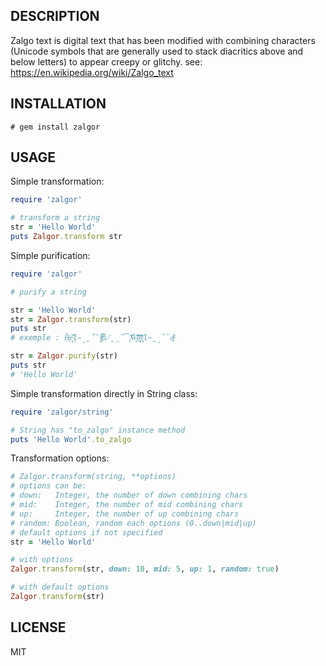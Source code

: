 DESCRIPTION
-----------

Zalgo text is digital text that has been modified with combining characters (Unicode symbols that are generally used to stack diacritics above and below letters) to appear creepy or glitchy.
see: https://en.wikipedia.org/wiki/Zalgo_text

INSTALLATION
------------

```
# gem install zalgor
```

USAGE
-----

Simple transformation:

```ruby
require 'zalgor'

# transform a string
str = 'Hello World'
puts Zalgor.transform str
```

Simple purification:

```ruby
require 'zalgor'

# purify a string

str = 'Hello World'
str = Zalgor.transform(str)
puts str
# exemple : H̵͉̣̀̀̊è̖̻͒̎͘ļ̵̙̥̐̽l̸̡̖̠̿ͫŏ̸̭̲̑͡ ̷̱̃͑͡ͅẀ̘͙̐͞͡o͠҉̻̮ͬ̌r̨͔̜͂̈̕l͏̴̪̙̏̎d̴̡ͮ͛

str = Zalgor.purify(str)
puts str
# 'Hello World'

```

Simple transformation directly in String class:

```ruby
require 'zalgor/string'

# String has "to_zalgo" instance method
puts 'Hello World'.to_zalgo
```

Transformation options:

```ruby
# Zalgor.transform(string, **options)
# options can be:
# down:   Integer, the number of down combining chars
# mid:    Integer, the number of mid combining chars
# up:     Integer, the number of up combining chars
# random: Boolean, random each options (0..down|mid|up)
# default options if not specified
str = 'Hello World'

# with options
Zalgor.transform(str, down: 10, mid: 5, up: 1, random: true)

# with default options
Zalgor.transform(str)
```

LICENSE
-------

MIT
